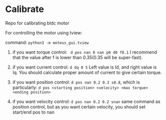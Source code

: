 # Calibrate
Repo for calibrating bldc motor

For controlling the motor using tview:

command: `` python3 -m moteus_gui.tview ``

1. if you want torque control: 
`` d pos nan 0 nan p0 d0 f0.1``
I recommend that the value after f is lower than 0.35(0.35 will be super-fast).

2. if you want current control:
`` d dq 0 5 ``
Left value is Id, and right value is Iq. You should calculate proper amount of current to give certain torque.

3. if you want position control:
`` d pos nan 0.2 0.3 s0.8 ``, which is particularly:
`d pos <starting position> <velocity> <max torque> <ending position>`

4. if you want velocity control:
`` d pos nan 0.2 0.2 snan ``
same command as position control, but as you want certain velocity, you should set start/end pos to nan

